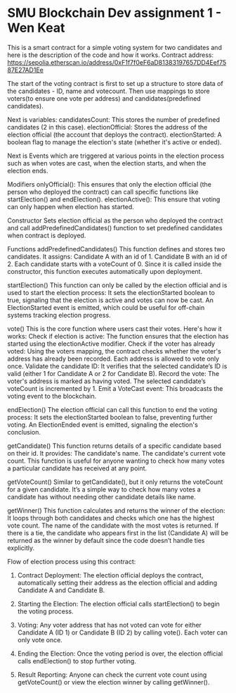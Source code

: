 # SMU Blockchain Dev assignment 1 - Wen Keat
This is a smart contract for a simple voting system for two candidates and here is the description of the code and how it works.
Contract address:
https://sepolia.etherscan.io/address/0xF1f7f0eF6aD81383197657DD4Eef7587E27AD1Ee

The start of the voting contract is first to set up a structure to store data of the candidates - ID, name and votecount.
Then use mappings to store voters(to ensure one vote per address) and candidates(predefined candidates).

Next is variables:
candidatesCount: This stores the number of predefined candidates (2 in this case).
electionOfficial: Stores the address of the election official (the account that deploys the contract).
electionStarted: A boolean flag to manage the election's state (whether it's active or ended).

Next is Events which are triggered at various points in the election process such as when votes are cast, when the election starts, and when the election ends.

Modifiers
onlyOfficial(): This ensures that only the election official (the person who deployed the contract) can call specific functions like startElection() and endElection().
electionActive(): This ensure that voting can only happen when election has started.

Constructor
Sets election official as the person who deployed the contract and call addPredefinedCandidates() function to set predefined candidates when contract is deployed.

Functions
addPredefinedCandidates()
This function defines and stores two candidates. It assigns:
Candidate A with an id of 1.
Candidate B with an id of 2.
Each candidate starts with a voteCount of 0. Since it is called inside the constructor, this function executes automatically upon deployment.

startElection()
This function can only be called by the election official and is used to start the election process:
It sets the electionStarted boolean to true, signaling that the election is active and votes can now be cast.
An ElectionStarted event is emitted, which could be useful for off-chain systems tracking election progress.

vote()
This is the core function where users cast their votes. 
Here's how it works:
Check if election is active: The function ensures that the election has started using the electionActive modifier.
Check if the voter has already voted: Using the voters mapping, the contract checks whether the voter's address has already been recorded. Each address is allowed to vote only once.
Validate the candidate ID: It verifies that the selected candidate’s ID is valid (either 1 for Candidate A or 2 for Candidate B).
Record the vote:
The voter's address is marked as having voted.
The selected candidate’s voteCount is incremented by 1.
Emit a VoteCast event: This broadcasts the voting event to the blockchain.

endElection()
The election official can call this function to end the voting process:
It sets the electionStarted boolean to false, preventing further voting.
An ElectionEnded event is emitted, signaling the election's conclusion.

getCandidate()
This function returns details of a specific candidate based on their id. It provides:
The candidate's name.
The candidate's current vote count.
This function is useful for anyone wanting to check how many votes a particular candidate has received at any point.

getVoteCount()
Similar to getCandidate(), but it only returns the voteCount for a given candidate. It’s a simple way to check how many votes a candidate has without needing other candidate details like name.

getWinner()
This function calculates and returns the winner of the election:
It loops through both candidates and checks which one has the highest vote count.
The name of the candidate with the most votes is returned.
If there is a tie, the candidate who appears first in the list (Candidate A) will be returned as the winner by default since the code doesn’t handle ties explicitly.

Flow of election process using this contract:
1. Contract Deployment:
The election official deploys the contract, automatically setting their address as the election official and adding Candidate A and Candidate B.

2. Starting the Election:
The election official calls startElection() to begin the voting process.

3. Voting:
Any voter address that has not voted can vote for either Candidate A (ID 1) or Candidate B (ID 2) by calling vote(). Each voter can only vote once.

4. Ending the Election:
Once the voting period is over, the election official calls endElection() to stop further voting.

5. Result Reporting:
Anyone can check the current vote count using getVoteCount() or view the election winner by calling getWinner().

